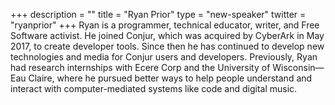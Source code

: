 +++
description = ""
title = "Ryan Prior"
type = "new-speaker"
twitter = "ryanprior"
+++
Ryan is a programmer, technical educator, writer, and Free Software activist. He joined Conjur, which was acquired by CyberArk in May 2017, to create developer tools. Since then he has continued to develop new technologies and media for Conjur users and developers. Previously, Ryan had research internships with Ecere Corp and the University of Wisconsin—Eau Claire, where he pursued better ways to help people understand and interact with computer-mediated systems like code and digital music.